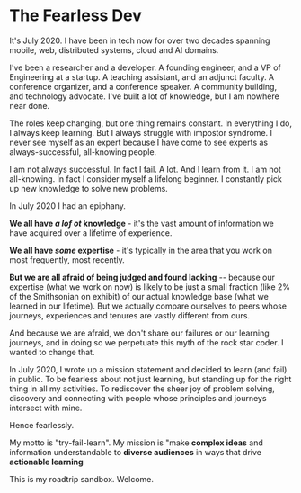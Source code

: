 # The Fearless Dev

It's July 2020. 
I have been in tech now for over two decades spanning mobile, web, distributed systems, cloud and AI domains.

I've been a researcher and a developer. 
A founding engineer, and a VP of Engineering at a startup. 
A teaching assistant, and an adjunct faculty.
A conference organizer, and a conference speaker.
A community building, and technology advocate.
I've built a lot of knowledge, but I am nowhere near done.

The roles keep changing, but one thing remains constant.
In everything I do, I always keep learning. 
But I always struggle with impostor syndrome.
I never see myself as an expert because I have come to see experts as always-successful, all-knowing people.

I am not always successful. In fact I fail. A lot. And I learn from it.
I am not all-knowing. In fact I consider myself a lifelong beginner. I constantly pick up new knowledge to solve new problems.

In July 2020 I had an epiphany.

**We all have *a lof ot* knowledge** - it's the vast amount of information we have acquired over a lifetime of experience.

**We all have *some* expertise** - it's typically in the area that you work on most frequently, most recently.

**But we are all afraid of being judged and found lacking** -- because our expertise (what we work on now) is likely to be just a small fraction (like 2% of the Smithsonian on exhibit) of our actual knowledge base (what we learned in our lifetime). But we actually compare ourselves to peers whose journeys, experiences and tenures are vastly different from ours.

And because we are afraid, we don't share our failures or our learning journeys, and in doing so we perpetuate this myth of the rock star coder.
I wanted to change that.

In July 2020, I wrote up a mission statement and decided to learn (and fail) in public.
To be fearless about not just learning, but standing up for the right thing in all my activities.
To rediscover the sheer joy of problem solving, discovery and connecting with people whose principles and journeys intersect with mine.

Hence fearlessly.

My motto is "try-fail-learn".
My mission is "make **complex ideas** and information understandable to **diverse audiences** in ways that drive **actionable learning**

This is my roadtrip sandbox. Welcome.

